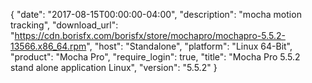 {
  "date": "2017-08-15T00:00:00-04:00",
  "description": "mocha motion tracking",
  "download_url": "https://cdn.borisfx.com/borisfx/store/mochapro/mochapro-5.5.2-13566.x86_64.rpm",
  "host": "Standalone",
  "platform": "Linux 64-Bit",
  "product": "Mocha Pro",
  "require_login": true,
  "title": "Mocha Pro 5.5.2 stand alone application Linux",
  "version": "5.5.2"
}
